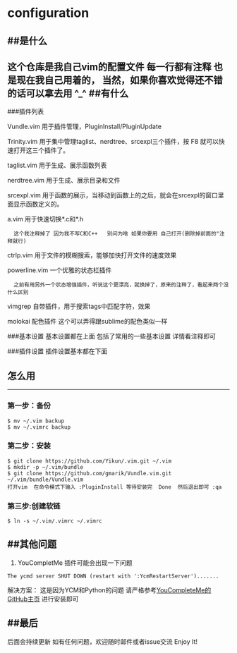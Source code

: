 # configuration
##是什么
----
这个仓库是我自己vim的配置文件 每一行都有注释 也是现在我自己用着的， 当然，如果你喜欢觉得还不错的话可以拿去用 ^_^
##有什么
----
###插件列表

Vundle.vim 用于插件管理，PluginInstall/PluginUpdate

Trinity.vim 用于集中管理taglist、nerdtree、srcexpl三个插件，按 F8 就可以快速打开这三个插件了。

taglist.vim 用于生成、展示函数列表

nerdtree.vim 用于生成、展示目录和文件

srcexpl.vim 用于函数的展示，当移动到函数上的之后，就会在srcexpl的窗口里面显示函数定义的。

a.vim 用于快速切换*.c和*.h  
```
  这个我注释掉了 因为我不写C和C++   别问为啥 如果你要用 自己打开(删除掉前面的"注释就行)
```

ctrlp.vim 用于文件的模糊搜索，能够加快打开文件的速度效果

powerline.vim 一个优雅的状态栏插件 
```
  之前有用另外一个状态增强插件，听说这个更漂亮，就换掉了，原来的注释了，看起来两个没什么区别
```

vimgrep 自带插件，用于搜索tags中匹配字符，效果

molokai 配色插件 这个可以弄得跟sublime的配色类似一样

###基本设置
基本设置都在上面 包括了常用的一些基本设置  详情看注释即可

###插件设置
插件设置基本都在下面 

## 怎么用
-----
### 第一步：备份
```
$ mv ~/.vim backup
$ mv ~/.vimrc backup
```
### 第二步：安装
```
$ git clone https://github.com/Yikun/.vim.git ~/.vim
$ mkdir -p ~/.vim/bundle
$ git clone https://github.com/gmarik/Vundle.vim.git ~/.vim/bundle/Vundle.vim
打开vim  在命令模式下输入 :PluginInstall 等待安装完  Done  然后退出即可 :qa
```
### 第三步:创建软链
```
$ ln -s ~/.vim/.vimrc ~/.vimrc
```

##其他问题
------
1. YouCompletMe 插件可能会出现一下问题
```
The ycmd server SHUT DOWN (restart with ':YcmRestartServer').......
```
解决方案： 这是因为YCM和Python的问题  请严格参考[YouCompleteMe的GitHub主页](https://github.com/Valloric/YouCompleteMe) 进行安装即可


##最后
------
后面会持续更新 如有任何问题，欢迎随时邮件或者issue交流 Enjoy It!

